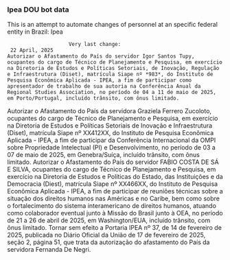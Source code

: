  ### Ipea DOU bot data
 This is an attempt to automate changes of personnel at an specific federal entity in Brazil: Ipea
 
                        Very last change: 
 	 22 April, 2025
	Autorizar o Afastamento do País do servidor Igor Santos Tupy, ocupantes do cargo de Técnico de Planejamento e Pesquisa, em exercício na Diretoria de Estudos e Políticas Setoriais, de Inovação, Regulação e Infraestrutura (Diset), matrícula Siape nº *983*, do Instituto de Pesquisa Econômica Aplicada - IPEA, a fim de participar como apresentador de trabalho de sua autoria na Conferência Anual da Regional Studies Association, no período de 04 a 11 de maio de 2025, em Porto/Portugal, incluído trânsito, com ônus limitado.
Autorizar o Afastamento do País da servidora Graziela Ferrero Zucoloto, ocupantes do cargo de Técnico de Planejamento e Pesquisa, em exercício na Diretoria de Estudos e Políticas Setoriais de Inovação e Infraestrutura (Diset), matrícula Siape nº XX412XX, do Instituto de Pesquisa Econômica Aplicada - IPEA, a fim de participar da Conferência Internacional da OMPI sobre Propriedade Intelectual (PI) e Desenvolvimento, no período de 03 a 07 de maio de 2025, em Genebra/Suíça, incluído trânsito, com ônus limitado.
Autorizar o Afastamento do País do servidor FABIO COSTA DE SÁ E SILVA, ocupantes do cargo de Técnico de Planejamento e Pesquisa, em exercício na Diretoria de Estudos e Políticas do Estado, das Instituições e da Democracia (Diest), matrícula Siape nº XX466XX, do Instituto de Pesquisa Econômica Aplicada - IPEA, a fim de participar de reuniões técnicas sobre a situação dos direitos humanos nas Américas e no Caribe, bem como sobre o fortalecimento do sistema interamericano de direitos humanos, atuando como colaborador eventual junto à Missão do Brasil junto à OEA, no período de 21 a 26 de abril de 2025, em Washington/EUA, incluído trânsito, com ônus limitado.
Tornar sem efeito a Portaria IPEA nº 37, de 14 de fevereiro de 2025, publicada no Diário Oficial da União de 17 de fevereiro de 2025, seção 2, página 51, que trata da autorização do afastamento do País da servidora Fernanda De Negri.
